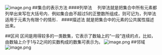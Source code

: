 ![image.png](https://upload-images.jianshu.io/upload_images/143845-1f62263d84c21b34.png?imageMogr2/auto-orient/strip%7CimageView2/2/w/1240)
##集合的表示方法
####列举法
　列举法就是把集合中所有元素都列举出来写在大括号内．例如集合由不超过5的正整数所组成，则可记为，列举法适用于元素为有限个的情形．
####描述法
就是把集合中的元素的公共属性描述出来。

##区间
区间是用得较多的一类数集，它表示了数轴上的“一段”连续的点，比如，由数轴上介于1与2之间的实数构成的数集可表示为。
![image.png](https://upload-images.jianshu.io/upload_images/143845-f24b520a32518dc4.png?imageMogr2/auto-orient/strip%7CimageView2/2/w/1240)
##邻域
　![image.png](https://upload-images.jianshu.io/upload_images/143845-dd71f96e5e81003a.png?imageMogr2/auto-orient/strip%7CimageView2/2/w/1240)

